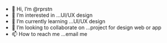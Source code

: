 - 👋 Hi, I’m @rprstn
- 👀 I’m interested in ...UI/UX design
- 🌱 I’m currently learning ...UI/UX design
- 💞️ I’m looking to collaborate on ...project for design web or app
- 📫 How to reach me ...email me

<!---
rprstn/rprstn is a ✨ special ✨ repository because its `README.md` (this file) appears on your GitHub profile.
You can click the Preview link to take a look at your changes.
--->
